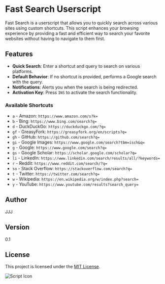# Fast Search Userscript

Fast Search is a userscript that allows you to quickly search across various sites using custom shortcuts. This script enhances your browsing experience by providing a fast and efficient way to search your favorite websites without having to navigate to them first.

## Features

- **Quick Search**: Enter a shortcut and query to search on various platforms.
- **Default Behavior**: If no shortcut is provided, performs a Google search with the query.
- **Notifications**: Alerts you when the search is being redirected.
- **Activation Key**: Press `INS` to activate the search functionality.

### Available Shortcuts

- `a` - Amazon: `https://www.amazon.com/s?k=`
- `b` - Bing: `https://www.bing.com/search?q=`
- `d` - DuckDuckGo: `https://duckduckgo.com/?q=`
- `gf` - GreasyFork: `https://greasyfork.org/en/scripts?q=`
- `gh` - GitHub: `https://github.com/search?q=`
- `gi` - Google Images: `https://www.google.com/search?tbm=isch&q=`
- `g` - Google: `https://www.google.com/search?q=`
- `gs` - Google Scholar: `https://scholar.google.com/scholar?q=`
- `li` - LinkedIn: `https://www.linkedin.com/search/results/all/?keywords=`
- `r` - Reddit: `https://www.reddit.com/search/?q=`
- `so` - Stack Overflow: `https://stackoverflow.com/search?q=`
- `t` - Twitter: `https://twitter.com/search?q=`
- `w` - Wikipedia: `https://en.wikipedia.org/w/index.php?search=`
- `y` - YouTube: `https://www.youtube.com/results?search_query=`

## Author

JJJ

## Version

0.1

## License

This project is licensed under the [MIT License](https://choosealicense.com/licenses/mit/).

![Script Icon](https://th.bing.com/th/id/OIG4.Zgw8Ep_gbQoBnQO33DyS?pid=ImgGn)